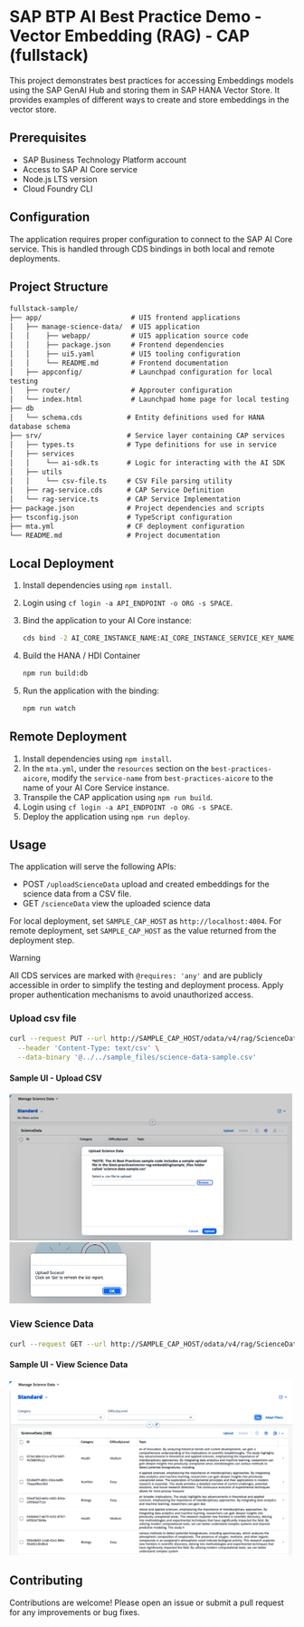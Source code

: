 # SAP BTP AI Best Practice Demo - Vector Embedding (RAG) - CAP (fullstack)

This project demonstrates best practices for accessing Embeddings models using the SAP GenAI Hub and storing them in SAP HANA Vector Store. It provides examples of different ways to create and store embeddings in the vector store.

## Prerequisites

- SAP Business Technology Platform account
- Access to SAP AI Core service
- Node.js LTS version
- Cloud Foundry CLI

## Configuration

The application requires proper configuration to connect to the SAP AI Core service. This is handled through CDS bindings in both local and remote deployments.

## Project Structure

```
fullstack-sample/
├── app/                      # UI5 frontend applications
│   ├── manage-science-data/  # UI5 application 
│   │    ├── webapp/          # UI5 application source code
│   │    ├── package.json     # Frontend dependencies
│   │    ├── ui5.yaml         # UI5 tooling configuration
│   │    └── README.md        # Frontend documentation
│   ├── appconfig/            # Launchpad configuration for local testing 
│   ├── router/               # Approuter configuration
│   └── index.html            # Launchpad home page for local testing
├── db
│   └── schema.cds           # Entity definitions used for HANA database schema
├── srv/                     # Service layer containing CAP services
│   ├── types.ts             # Type definitions for use in service
│   ├── services
│   │    └── ai-sdk.ts       # Logic for interacting with the AI SDK
│   ├── utils
│   │    └── csv-file.ts     # CSV File parsing utility
│   ├── rag-service.cds      # CAP Service Definition
│   └── rag-service.ts       # CAP Service Implementation
├── package.json             # Project dependencies and scripts
├── tsconfig.json            # TypeScript configuration
├── mta.yml                  # CF deployment configuration
└── README.md                # Project documentation
```

## Local Deployment

1. Install dependencies using `npm install`.

2. Login using `cf login -a API_ENDPOINT -o ORG -s SPACE`.

3. Bind the application to your AI Core instance:

   ```bash
   cds bind -2 AI_CORE_INSTANCE_NAME:AI_CORE_INSTANCE_SERVICE_KEY_NAME
   ```

4. Build the HANA / HDI Container
   ```bash
   npm run build:db
   ```

5. Run the application with the binding:

   ```bash
   npm run watch
   ```

## Remote Deployment

1. Install dependencies using `npm install`.
2. In the `mta.yml`, under the `resources` section on the `best-practices-aicore`, modify the `service-name` from `best-practices-aicore` to the name of your AI Core Service instance.
3. Transpile the CAP application using `npm run build`.
4. Login using `cf login -a API_ENDPOINT -o ORG -s SPACE`.
5. Deploy the application using `npm run deploy`.

## Usage

The application will serve the following APIs:
 - POST `/uploadScienceData` upload and created embeddings for the science data from a CSV file.
 - GET `/scienceData` view the uploaded science data

For local deployment, set `SAMPLE_CAP_HOST` as `http://localhost:4004`. For remote deployment, set `SAMPLE_CAP_HOST` as the value returned from the deployment step.

> [!WARNING]  
> All CDS services are marked with `@requires: 'any'` and are publicly accessible in order to simplify the testing and deployment process.
> Apply proper authentication mechanisms to avoid unauthorized access.

### Upload csv file
```bash
curl --request PUT --url http://SAMPLE_CAP_HOST/odata/v4/rag/ScienceDataUpload/content \
  --header 'Content-Type: text/csv' \
  --data-binary '@../../sample_files/science-data-sample.csv'
```

#### Sample UI - Upload CSV
<img src="readme-image-1.png" alt="image1" width="500"/>
<img src="readme-image-2.png" alt="image1" width="250"/>

### View Science Data
```bash
curl --request GET --url http://SAMPLE_CAP_HOST/odata/v4/rag/ScienceData
```
#### Sample UI - View Science Data
<img src="readme-image-3.png" alt="image1" width="500"/>

## Contributing

Contributions are welcome! Please open an issue or submit a pull request for any improvements or bug fixes.